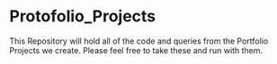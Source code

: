 # Protofolio_Projects
This Repository will hold all of the code and queries from the Portfolio Projects we create.  Please feel free to take these and run with them.

